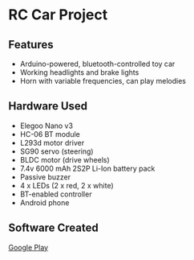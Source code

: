 # RC Car Project

## Features

 - Arduino-powered, bluetooth-controlled toy car
 - Working headlights and brake lights
 - Horn with variable frequencies, can play melodies

## Hardware Used

 - Elegoo Nano v3
 - HC-06 BT module
 - L293d motor driver
 - SG90 servo (steering)
 - BLDC motor (drive wheels)
 - 7.4v 6000 mAh 2S2P Li-Ion battery pack
 - Passive buzzer
 - 4 x LEDs (2 x red, 2 x white)
 - BT-enabled controller
 - Android phone

## Software Created

[Google Play](#)
